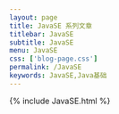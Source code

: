 ```yaml
---
layout: page
title: JavaSE 系列文章
titlebar: JavaSE
subtitle: JavaSE
menu: JavaSE
css: ['blog-page.css']
permalink: /JavaSE
keywords: JavaSE,Java基础
---
```

{% include JavaSE.html %}